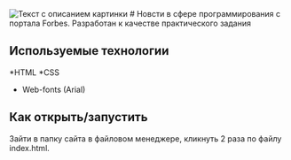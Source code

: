 <image src="https://images.unsplash.com/photo-1661534855546-705fbea6d3e3?ixlib=rb-4.0.3&ixid=MnwxMjA3fDB8MHx0b3BpYy1mZWVkfDg0fGFldTZyTC1qNmV3fHxlbnwwfHx8fA%3D%3D&auto=format&fit=crop&w=500&q=60" alt="Текст с описанием картинки">
# Новсти в сфере программирования с портала Forbes.
Разработан к качестве практического задания

## Используемые технологии
*HTML
*CSS
* Web-fonts (Arial)
## Как открыть/запустить

Зайти в папку сайта в файловом менеджере, кликнуть 2 раза по файлу index.html.